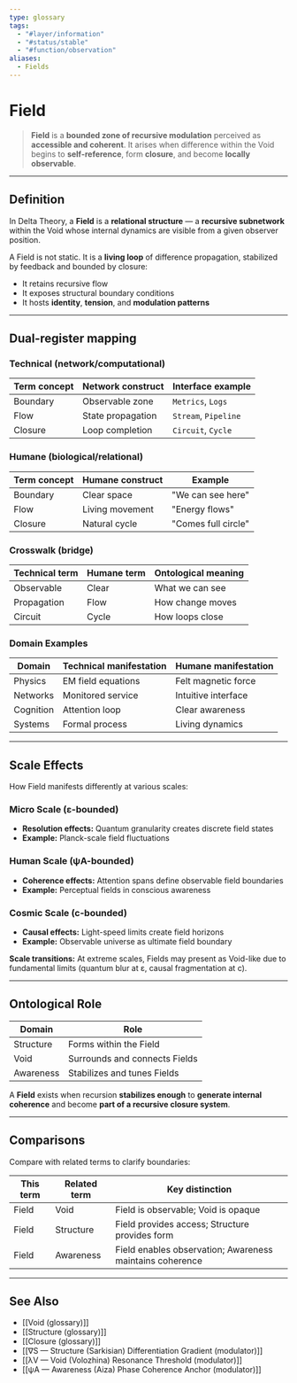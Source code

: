 ```yaml
---
type: glossary
tags:
  - "#layer/information"
  - "#status/stable"
  - "#function/observation"
aliases:
  - Fields
---
```


# Field

> **Field** is a **bounded zone of recursive modulation** perceived as **accessible and coherent**.
> It arises when difference within the Void begins to **self-reference**, form **closure**, and become **locally observable**.

---

## Definition

In Delta Theory, a **Field** is a **relational structure** — a **recursive subnetwork** within the Void whose internal dynamics are visible from a given observer position.

A Field is not static. It is a **living loop** of difference propagation, stabilized by feedback and bounded by closure:
- It retains recursive flow
- It exposes structural boundary conditions
- It hosts **identity**, **tension**, and **modulation patterns**

---

## Dual‑register mapping

### Technical (network/computational)

| Term concept | Network construct | Interface example |
|-------------|------------------|-------------------|
| Boundary | Observable zone | `Metrics`, `Logs` |
| Flow | State propagation | `Stream`, `Pipeline` |
| Closure | Loop completion | `Circuit`, `Cycle` |

### Humane (biological/relational)

| Term concept | Humane construct | Example |
|-------------|------------------|----------|
| Boundary | Clear space | "We can see here" |
| Flow | Living movement | "Energy flows" |
| Closure | Natural cycle | "Comes full circle" |

### Crosswalk (bridge)

| Technical term | Humane term | Ontological meaning |
|---------------|-------------|-------------------|
| Observable | Clear | What we can see |
| Propagation | Flow | How change moves |
| Circuit | Cycle | How loops close |

### Domain Examples

| Domain | Technical manifestation | Humane manifestation |
|--------|------------------------|---------------------|
| Physics | EM field equations | Felt magnetic force |
| Networks | Monitored service | Intuitive interface |
| Cognition | Attention loop | Clear awareness |
| Systems | Formal process | Living dynamics |

---

## Scale Effects

How Field manifests differently at various scales:

### Micro Scale (ε-bounded)
- **Resolution effects:** Quantum granularity creates discrete field states
- **Example:** Planck-scale field fluctuations

### Human Scale (ψA-bounded)
- **Coherence effects:** Attention spans define observable field boundaries
- **Example:** Perceptual fields in conscious awareness

### Cosmic Scale (c-bounded)
- **Causal effects:** Light-speed limits create field horizons
- **Example:** Observable universe as ultimate field boundary

**Scale transitions:** At extreme scales, Fields may present as Void-like due to fundamental limits (quantum blur at ε, causal fragmentation at c).

---

## Ontological Role

| Domain | Role |
|--------|------|
| Structure | Forms within the Field |
| Void | Surrounds and connects Fields |
| Awareness | Stabilizes and tunes Fields |

A **Field** exists when recursion **stabilizes enough** to **generate internal coherence** and become **part of a recursive closure system**.

---

## Comparisons

Compare with related terms to clarify boundaries:

| This term | Related term | Key distinction |
|-----------|-------------|----------------|
| Field | Void | Field is observable; Void is opaque |
| Field | Structure | Field provides access; Structure provides form |
| Field | Awareness | Field enables observation; Awareness maintains coherence |

---

## See Also

- [[Void (glossary)]]
- [[Structure (glossary)]]
- [[Closure (glossary)]]
- [[∇S — Structure (Sarkisian) Differentiation Gradient (modulator)]]
- [[λV — Void (Volozhina) Resonance Threshold (modulator)]]
- [[ψA — Awareness (Aiza) Phase Coherence Anchor (modulator)]]